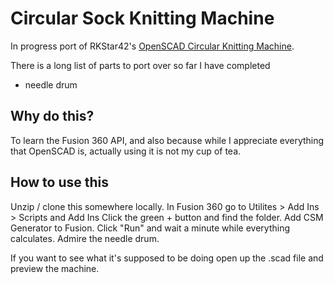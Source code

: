 # Circular Sock Knitting Machine 
In progress port of RKStar42's [OpenSCAD Circular Knitting Machine](https://www.thingiverse.com/thing:6273014).

There is a long list of parts to port over so far I have completed
* needle drum

## Why do this?
To learn the Fusion 360 API, and also because while I appreciate everything that OpenSCAD is, actually using it is not my cup of tea.

## How to use this
Unzip / clone this somewhere locally. In Fusion 360 go to Utilites > Add Ins > Scripts and Add Ins
Click the green + button and find the folder. Add CSM Generator to Fusion. Click "Run" and wait a minute while everything calculates. Admire the needle drum. 

If you want to see what it's supposed to be doing open up the .scad file and preview the machine. 